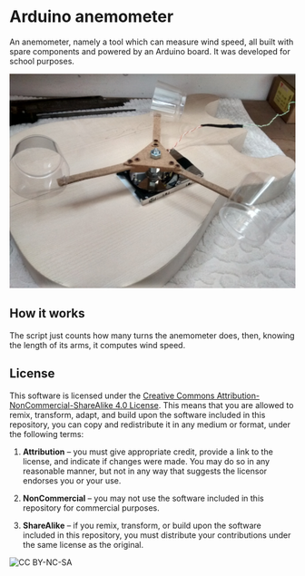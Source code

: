 # Arduino anemometer

An anemometer, namely a tool  which can measure wind speed, all built with spare components and powered by an Arduino board. It was developed for school purposes.

![Picture](photos/IMG_20151022_154947.jpg)

## How it works

The script just counts how many turns the anemometer does, then, knowing the length of its arms, it computes wind speed.

## License

This software is licensed under the [Creative Commons Attribution-NonCommercial-ShareAlike 4.0 License](https://creativecommons.org/licenses/by-nc-sa/3.0/it/deed.en). This means that you are allowed to remix, transform, adapt, and build upon the software included in this repository, you can copy and redistribute it in any medium or format, under the following terms:

1. **Attribution** &ndash; you must give appropriate credit, provide a link to the license, and indicate if changes were made. You may do so in any reasonable manner, but not in any way that suggests the licensor endorses you or your use.

2. **NonCommercial** &ndash; you may not use the software included in this repository for commercial purposes.

3. **ShareAlike** &ndash; if you remix, transform, or build upon the software included in this repository, you must distribute your contributions under the same license as the original.

![CC BY-NC-SA](https://i.creativecommons.org/l/by-nc-sa/4.0/88x31.png)
